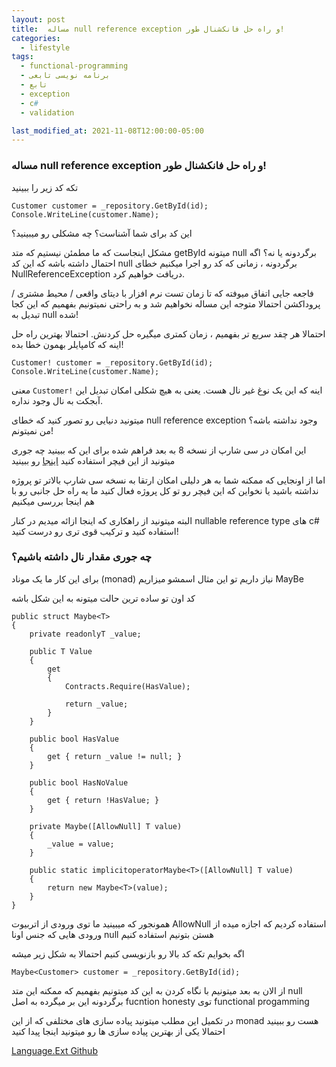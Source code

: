 ```yaml
---
layout: post
title:  مساله null reference exception و راه حل فانکشنال طور!
categories:
  - lifestyle
tags:
  - functional-programming 
  - برنامه نویسی تابعی
  - تابع
  - exception
  - c#
  - validation

last_modified_at: 2021-11-08T12:00:00-05:00
---
```

### مساله null reference exception و راه حل فانکشنال طور!

تکه کد زیر را ببینید

```
Customer customer = _repository.GetById(id);
Console.WriteLine(customer.Name);
```

این کد برای شما آشناست؟ چه مشکلی رو میبینید؟

مشکل اینجاست که ما مطمئن نیستیم که متد getById میتونه null برگردونه یا نه؟
اگه احتمال داشته باشه که این کد null برگردونه ، زمانی که کد رو اجرا میکنیم خطای NullReferenceException دریافت خواهیم کرد.

فاجعه جایی اتفاق میوفته که تا زمان تست نرم افزار با دیتای واقعی / محیط مشتری / پروداکشن احتمالا متوجه این مساله نخواهیم شد و  به راحتی نمیتونیم بفهمیم که این کجا تبدیل به null شده!

احتمالا هر چقد سریع تر بفهمیم ، زمان کمتری میگیره حل کردنش.
احتمالا بهترین راه حل اینه که کامپایلر بهمون خطا بده!

```
Customer! customer = _repository.GetById(id);
Console.WriteLine(customer.Name);
```

 معنی `Customer!` اینه که این یک  نوغ غیر نال هست.
 یعنی به هیچ شکلی امکان تبدیل این آبجکت به نال وجود نداره.

 میتونید دنیایی رو تصور کنید که خطای null reference exception وجود نداشته باشه؟ من نمیتونم!

این امکان در سی شارپ از نسخه 8 به بعد فراهم شده
برای این که ببینید چه جوری میتونید از این فیچر استفاده کنید [اینجا](https://docs.microsoft.com/en-us/dotnet/csharp/nullable-references) رو ببینید

اما از اونجایی که ممکنه شما به هر دلیلی امکان ارتقا به نسخه سی شارپ بالاتر تو پروژه نداشته باشید
یا نخواین که این فیچر رو تو کل پروژه فعال کنید ما یه راه حل جانبی رو با هم اینجا بررسی میکنیم

البته میتونید از راهکاری که اینجا ازائه میدیم در کنار nullable reference type های c# استفاده کنید و ترکیب قوی تری رو درست کنید!

### چه جوری مقدار نال داشته باشیم؟

برای این کار ما یک موناد (monad) نیاز داریم 
تو این مثال اسمشو میزاریم MayBe

کد اون تو ساده ترین حالت میتونه به این شکل باشه

```
public struct Maybe<T>
{
    private readonlyT _value;
 
    public T Value
    {
        get
        {
            Contracts.Require(HasValue);
 
            return _value;
        }
    }
 
    public bool HasValue
    {
        get { return _value != null; }
    }
 
    public bool HasNoValue
    {
        get { return !HasValue; }
    }
 
    private Maybe([AllowNull] T value)
    {
        _value = value;
    }
 
    public static implicitoperatorMaybe<T>([AllowNull] T value)
    {
        return new Maybe<T>(value);
    }
}
```

همونجور که میبینید ما توی ورودی از اتربیوت AllowNull استفاده کردیم که اجازه میده از ورودی هایی که جنس اونا null هستن بتونیم استفاده کنیم

اگه بخوایم تکه کد بالا رو بازنویسی کنیم احتمالا به شکل زیر میشه

```
Maybe<Customer> customer = _repository.GetById(id);
```

از الان به بعد میتونیم با نگاه کردن به این کد میتونیم بفهمیم که ممکنه این متد null برگردونه
این بر میگرده به اصل fucntion honesty توی functional progamming

در تکمیل این مطلب میتونید پیاده سازی های مختلفی که از این monad هست رو ببینید
احتمالا یکی از بهترین پیاده سازی ها رو میتونید اینجا پیدا کنید

[Language.Ext Github](https://github.com/louthy/language-ext#null-reference-problem)

